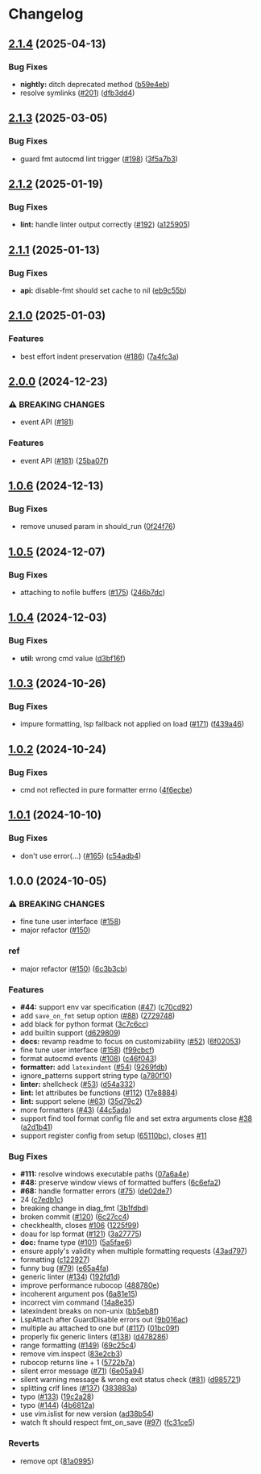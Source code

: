 # Changelog

## [2.1.4](https://github.com/nvimdev/guard.nvim/compare/v2.1.3...v2.1.4) (2025-04-13)


### Bug Fixes

* **nightly:** ditch deprecated method ([b59e4eb](https://github.com/nvimdev/guard.nvim/commit/b59e4eb57c9a8061260266b3ee594ffbb97092f8))
* resolve symlinks ([#201](https://github.com/nvimdev/guard.nvim/issues/201)) ([dfb3dd4](https://github.com/nvimdev/guard.nvim/commit/dfb3dd403704398c998a920a80f12746d42011a7))

## [2.1.3](https://github.com/nvimdev/guard.nvim/compare/v2.1.2...v2.1.3) (2025-03-05)


### Bug Fixes

* guard fmt autocmd lint trigger ([#198](https://github.com/nvimdev/guard.nvim/issues/198)) ([3f5a7b3](https://github.com/nvimdev/guard.nvim/commit/3f5a7b30be83b59b8a7883fe8e8ee479f3bc865e))

## [2.1.2](https://github.com/nvimdev/guard.nvim/compare/v2.1.1...v2.1.2) (2025-01-19)


### Bug Fixes

* **lint:** handle linter output correctly ([#192](https://github.com/nvimdev/guard.nvim/issues/192)) ([a125905](https://github.com/nvimdev/guard.nvim/commit/a1259051fa336f70f1040ef2aaf6015a7760d172))

## [2.1.1](https://github.com/nvimdev/guard.nvim/compare/v2.1.0...v2.1.1) (2025-01-13)


### Bug Fixes

* **api:** disable-fmt should set cache to nil ([eb9c55b](https://github.com/nvimdev/guard.nvim/commit/eb9c55b3771fa609a8fb480fbb446b646cdf62fa))

## [2.1.0](https://github.com/nvimdev/guard.nvim/compare/v2.0.0...v2.1.0) (2025-01-03)


### Features

* best effort indent preservation ([#186](https://github.com/nvimdev/guard.nvim/issues/186)) ([7a4fc3a](https://github.com/nvimdev/guard.nvim/commit/7a4fc3a5b9b2e8bca80a17a4c4e3737734a1a6c1))

## [2.0.0](https://github.com/nvimdev/guard.nvim/compare/v1.0.6...v2.0.0) (2024-12-23)


### ⚠ BREAKING CHANGES

* event API ([#181](https://github.com/nvimdev/guard.nvim/issues/181))

### Features

* event API ([#181](https://github.com/nvimdev/guard.nvim/issues/181)) ([25ba07f](https://github.com/nvimdev/guard.nvim/commit/25ba07f8ce72b3ba7cd585046182127c85ccc2cb))

## [1.0.6](https://github.com/nvimdev/guard.nvim/compare/v1.0.5...v1.0.6) (2024-12-13)


### Bug Fixes

* remove unused param in should_run ([0f24f76](https://github.com/nvimdev/guard.nvim/commit/0f24f7613e31322250198e0a3d11d93d6c5b5a46))

## [1.0.5](https://github.com/nvimdev/guard.nvim/compare/v1.0.4...v1.0.5) (2024-12-07)


### Bug Fixes

* attaching to nofile buffers ([#175](https://github.com/nvimdev/guard.nvim/issues/175)) ([246b7dc](https://github.com/nvimdev/guard.nvim/commit/246b7dcbc376efd749a94b24a2080af3de2ff733))

## [1.0.4](https://github.com/nvimdev/guard.nvim/compare/v1.0.3...v1.0.4) (2024-12-03)


### Bug Fixes

* **util:** wrong cmd value ([d3bf16f](https://github.com/nvimdev/guard.nvim/commit/d3bf16f11bd3e58f0c89a3b46942e69cfa646caf))

## [1.0.3](https://github.com/nvimdev/guard.nvim/compare/v1.0.2...v1.0.3) (2024-10-26)


### Bug Fixes

* impure formatting, lsp fallback not applied on load ([#171](https://github.com/nvimdev/guard.nvim/issues/171)) ([f439a46](https://github.com/nvimdev/guard.nvim/commit/f439a4620d7672089dcb76ec985a94c351575a6f))

## [1.0.2](https://github.com/nvimdev/guard.nvim/compare/v1.0.1...v1.0.2) (2024-10-24)


### Bug Fixes

* cmd not reflected in pure formatter errno ([4f6ecbe](https://github.com/nvimdev/guard.nvim/commit/4f6ecbe7bc653b589c1a7332fcd373601704f863))

## [1.0.1](https://github.com/nvimdev/guard.nvim/compare/v1.0.0...v1.0.1) (2024-10-10)


### Bug Fixes

* don't use error(...) ([#165](https://github.com/nvimdev/guard.nvim/issues/165)) ([c54adb4](https://github.com/nvimdev/guard.nvim/commit/c54adb49588fa37fd28db0b31fa9ed38ee0480ac))

## 1.0.0 (2024-10-05)


### ⚠ BREAKING CHANGES

* fine tune user interface ([#158](https://github.com/nvimdev/guard.nvim/issues/158))
* major refactor ([#150](https://github.com/nvimdev/guard.nvim/issues/150))

### ref

* major refactor ([#150](https://github.com/nvimdev/guard.nvim/issues/150)) ([6c3b3cb](https://github.com/nvimdev/guard.nvim/commit/6c3b3cb4e61446fa74ccec1a22f300efe541838a))


### Features

* **#44:** support env var specification ([#47](https://github.com/nvimdev/guard.nvim/issues/47)) ([c70cd92](https://github.com/nvimdev/guard.nvim/commit/c70cd92b2210a4bab740794f1bf5f55ccbaa5415))
* add `save_on_fmt` setup option ([#88](https://github.com/nvimdev/guard.nvim/issues/88)) ([2729748](https://github.com/nvimdev/guard.nvim/commit/2729748691f839949c75689f3fd37398e51e2bc8))
* add black for python format ([3c7c6cc](https://github.com/nvimdev/guard.nvim/commit/3c7c6cc93cf031cbea91b07b366ccc4107c8ca4b))
* add builtin support ([d629809](https://github.com/nvimdev/guard.nvim/commit/d62980906dfb255f8dc5fc9f6ff85d60f29ec07f))
* **docs:** revamp readme to focus on customizability ([#52](https://github.com/nvimdev/guard.nvim/issues/52)) ([6f02053](https://github.com/nvimdev/guard.nvim/commit/6f020539ff057a178d53592a21b5d58115b79c94))
* fine tune user interface ([#158](https://github.com/nvimdev/guard.nvim/issues/158)) ([f99cbcf](https://github.com/nvimdev/guard.nvim/commit/f99cbcfa02cdf5b9c827ed99c48d228135d3747c))
* format autocmd events ([#108](https://github.com/nvimdev/guard.nvim/issues/108)) ([c46f043](https://github.com/nvimdev/guard.nvim/commit/c46f043a1e2496ee42bdf8a499d3fbd93e137707))
* **formatter:** add `latexindent` ([#54](https://github.com/nvimdev/guard.nvim/issues/54)) ([9269fdb](https://github.com/nvimdev/guard.nvim/commit/9269fdbe4769428933bc4146b2d0603a795ff95c))
* ignore_patterns support string type ([a780f10](https://github.com/nvimdev/guard.nvim/commit/a780f1033efa4e65dfe88565d4461c406224763a))
* **linter:** shellcheck ([#53](https://github.com/nvimdev/guard.nvim/issues/53)) ([d54a332](https://github.com/nvimdev/guard.nvim/commit/d54a332062189ea74b4d002a86d304db4f77f3df))
* **lint:** let attributes be functions ([#112](https://github.com/nvimdev/guard.nvim/issues/112)) ([17e8884](https://github.com/nvimdev/guard.nvim/commit/17e888448f7d51b76a77b737ee74428189b989b9))
* **lint:** support selene ([#63](https://github.com/nvimdev/guard.nvim/issues/63)) ([35d79c2](https://github.com/nvimdev/guard.nvim/commit/35d79c28b371c195ba01fcc13fb566c5d85d72e7))
* more formatters ([#43](https://github.com/nvimdev/guard.nvim/issues/43)) ([44c5ada](https://github.com/nvimdev/guard.nvim/commit/44c5ada4995c56150a836dee325671d279e0f2ab))
* support find tool format config file and set extra arguments close [#38](https://github.com/nvimdev/guard.nvim/issues/38) ([a2d1b41](https://github.com/nvimdev/guard.nvim/commit/a2d1b41c1c1f620d8a78c1955a2dc4ea8461913a))
* support register config from setup ([65110bc](https://github.com/nvimdev/guard.nvim/commit/65110bcc8f70612d6a77a71c47928d10b16857db)), closes [#11](https://github.com/nvimdev/guard.nvim/issues/11)


### Bug Fixes

* **#111:** resolve windows executable paths ([07a6a4e](https://github.com/nvimdev/guard.nvim/commit/07a6a4ebeb5284750946d7a656c3e35d5fe77dfb))
* **#48:** preserve window views of formatted buffers ([6c6efa2](https://github.com/nvimdev/guard.nvim/commit/6c6efa2e0e941d0d894a2aa513ad2dae5fce1c6e))
* **#68:** handle formatter errors ([#75](https://github.com/nvimdev/guard.nvim/issues/75)) ([de02de7](https://github.com/nvimdev/guard.nvim/commit/de02de720dfe9b6839fb14dd63467b713018eed6))
* 24 ([c7edb1c](https://github.com/nvimdev/guard.nvim/commit/c7edb1c647e29544b42eb24b3793f9d1c5e3706b))
* breaking change in diag_fmt ([3b1fdbd](https://github.com/nvimdev/guard.nvim/commit/3b1fdbd44dfebeedec1fd6b3ef5045f55f95e2e0))
* broken commit ([#120](https://github.com/nvimdev/guard.nvim/issues/120)) ([6c27cc4](https://github.com/nvimdev/guard.nvim/commit/6c27cc46973a20ea27be4f4f7505370fd64a49ed))
* checkhealth, closes [#106](https://github.com/nvimdev/guard.nvim/issues/106) ([1225f99](https://github.com/nvimdev/guard.nvim/commit/1225f99b902afa59ad4270cdb112a34f71a05852))
* doau for lsp format ([#121](https://github.com/nvimdev/guard.nvim/issues/121)) ([3a27775](https://github.com/nvimdev/guard.nvim/commit/3a27775f155dbc2846cf7cce2ecc82451588e333))
* **doc:** fname type ([#101](https://github.com/nvimdev/guard.nvim/issues/101)) ([5a5fae6](https://github.com/nvimdev/guard.nvim/commit/5a5fae6269975813b46644f0a04f0feaa9e28945))
* ensure apply's validity when multiple formatting requests ([43ad797](https://github.com/nvimdev/guard.nvim/commit/43ad79798171b1e1e9d8975f3c73d9134a4f31b8))
* formatting ([c122927](https://github.com/nvimdev/guard.nvim/commit/c12292787b816815db57ef6ec574e2a824b19e39))
* funny bug ([#79](https://github.com/nvimdev/guard.nvim/issues/79)) ([e65a4fa](https://github.com/nvimdev/guard.nvim/commit/e65a4fa7be94d2b8e1d4238423f78b94f6b264fb))
* generic linter ([#134](https://github.com/nvimdev/guard.nvim/issues/134)) ([192fd1d](https://github.com/nvimdev/guard.nvim/commit/192fd1dad737148a95baf99ea360bddae66a5ff1))
* improve performance rubocop ([488780e](https://github.com/nvimdev/guard.nvim/commit/488780e73afd603f72867f39d4a193e0fda440e9))
* incoherent argument pos ([6a81e15](https://github.com/nvimdev/guard.nvim/commit/6a81e156bcde32282395dfd170c809955c2221c3))
* incorrect vim command ([14a8e35](https://github.com/nvimdev/guard.nvim/commit/14a8e35993c4513da1c93719234de09e7d3a91a2))
* latexindent breaks on non-unix ([bb5eb8f](https://github.com/nvimdev/guard.nvim/commit/bb5eb8fb8c5cc40f62b092a20f7458279e93d5db))
* LspAttach after GuardDisable errors out ([9b016ac](https://github.com/nvimdev/guard.nvim/commit/9b016acfd5dd0068dd96645103df2cc71453009e))
* multiple au attached  to one buf ([#117](https://github.com/nvimdev/guard.nvim/issues/117)) ([01bc09f](https://github.com/nvimdev/guard.nvim/commit/01bc09fb6e6d579e2e71f0408b7e890d935fb161))
* properly fix generic linters ([#138](https://github.com/nvimdev/guard.nvim/issues/138)) ([d478286](https://github.com/nvimdev/guard.nvim/commit/d4782860b7da344d7409edbe7ee3693d5b8ea226))
* range formatting ([#149](https://github.com/nvimdev/guard.nvim/issues/149)) ([69c25c4](https://github.com/nvimdev/guard.nvim/commit/69c25c4fd79c8078f64fed981cbd23eb7fed431d))
* remove vim.inspect ([83e2cb3](https://github.com/nvimdev/guard.nvim/commit/83e2cb3c34c286106967811857707c283f69f1fb))
* rubocop returns line + 1 ([5722b7a](https://github.com/nvimdev/guard.nvim/commit/5722b7a4b33732138f702af17f898f54552fa7c7))
* silent error message ([#71](https://github.com/nvimdev/guard.nvim/issues/71)) ([6e05a94](https://github.com/nvimdev/guard.nvim/commit/6e05a9451fc07a224940600b5e0a417f8fe37647))
* silent warning message & wrong exit status check ([#81](https://github.com/nvimdev/guard.nvim/issues/81)) ([d985721](https://github.com/nvimdev/guard.nvim/commit/d98572129b1550f72b6014c5693d0aaa8a39996b))
* splitting crlf lines ([#137](https://github.com/nvimdev/guard.nvim/issues/137)) ([383883a](https://github.com/nvimdev/guard.nvim/commit/383883af9cd4d7174e4f26fe83c6869447ddf544))
* typo ([#133](https://github.com/nvimdev/guard.nvim/issues/133)) ([19c2a28](https://github.com/nvimdev/guard.nvim/commit/19c2a2822d6087cb0489275ac7bc06a1467f3f3d))
* typo ([#144](https://github.com/nvimdev/guard.nvim/issues/144)) ([4b6812a](https://github.com/nvimdev/guard.nvim/commit/4b6812a2955d884fabd416acf83836543c811bc5))
* use vim.islist for new version ([ad38b54](https://github.com/nvimdev/guard.nvim/commit/ad38b5461ec3f40192a1305249b7fc350f8e891a))
* watch ft should respect fmt_on_save ([#97](https://github.com/nvimdev/guard.nvim/issues/97)) ([fc31ce5](https://github.com/nvimdev/guard.nvim/commit/fc31ce5c3aa3ed34bcbf11ccea19d1fd3ec13e30))


### Reverts

* remove opt ([81a0995](https://github.com/nvimdev/guard.nvim/commit/81a0995f07cc370fbf15d6d03abc4b1f8651d23f))
